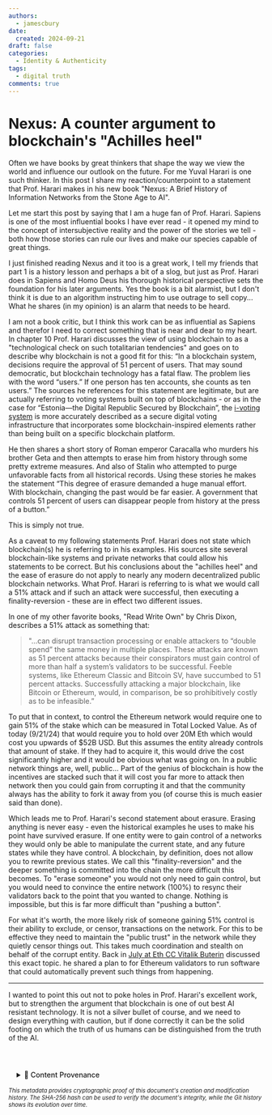 ```yaml
---
authors:
  - jamescbury
date:
  created: 2024-09-21
draft: false
categories:
  - Identity & Authenticity
tags:
  - digital truth
comments: true
---
```


# Nexus: A counter argument to blockchain's "Achilles heel"

Often we have books by great thinkers that shape the way we view the world and influence our outlook on the future.  For me Yuval Harari is one such thinker.  In this post I share my reaction/counterpoint to a statement that Prof. Harari makes in his new book "Nexus: A Brief History of Information Networks from the Stone Age to AI".
<!-- more -->

Let me start this post by saying that I am a huge fan of Prof. Harari.  Sapiens is one of the most influential books I have ever read - it opened my mind to the concept of intersubjective reality and the power of the stories we tell  - both how those stories can rule our lives and make our species capable of great things.

I just finished reading Nexus and it too is a great work, I tell my friends that part 1 is a history lesson and perhaps a bit of a slog, but just as Prof. Harari does in Sapiens and Homo Deus his thorough historical perspective sets the foundation for his later arguments.  Yes the book is a bit alarmist, but I don't think it is due to an algorithm instructing him to use outrage to sell copy... What he shares (in my opinion) is an alarm that needs to be heard.

I am not a book critic, but I think this work can be as influential as Sapiens and therefor I need to correct something that is near and dear to my heart.  In chapter 10 Prof. Harari discusses the view of using blockchain to as a "technological check on such totalitarian tendencies" and goes on to describe why blockchain is not a good fit for this:  “In a blockchain system, decisions require the approval of 51 percent of users. That may sound democratic, but blockchain technology has a fatal flaw. The problem lies with the word “users.” If one person has ten accounts, she counts as ten users.”  The sources he references for this statement are legitimate, but are actually referring to voting systems built on top of blockchains - or as in the case for “Estonia—the Digital Republic Secured by Blockchain”, the [i-voting system](https://en.wikipedia.org/wiki/Electronic_voting_in_Estonia) is more accurately described as a secure digital voting infrastructure that incorporates some blockchain-inspired elements rather than being built on a specific blockchain platform.

He then shares a short story of Roman emperor Caracalla who murders his brother Geta and then attempts to erase him from history through some pretty extreme measures.  And also of Stalin who attempted to purge unfavorable facts from all historical records.  Using these stories he makes the statement “This degree of erasure demanded a huge manual effort. With blockchain, changing the past would be far easier. A government that controls 51 percent of users can disappear people from history at the press of a button.”

This is simply not true.

As a caveat to my following statements Prof. Harari does not state which blockchain(s) he is referring to in his examples.  His sources site several blockchain-like systems and private networks that could allow his statements to be correct.  But his conclusions about the "achilles heel" and the ease of erasure do not apply to nearly any modern decentralized public blockchain networks.  What Prof. Harari is referring to is what we would call a 51% attack and if such an attack were successful, then executing a finality-reversion - these are in effect two different issues.

In one of my other favorite books, "Read Write Own" by Chris Dixon, describes a 51% attack as something that:
> "...can disrupt transaction processing or enable attackers to “double spend” the same money in multiple places. These attacks are known as 51 percent attacks because their conspirators must gain control of more than half a system’s validators to be successful.  Feeble systems, like Ethereum Classic and Bitcoin SV, have succumbed to 51 percent attacks. Successfully attacking a major blockchain, like Bitcoin or Ethereum, would, in comparison, be so prohibitively costly as to be infeasible.”

To put that in context, to control the Ethereum network would require one to gain 51% of the stake which can be measured in Total Locked Value.  As of today (9/21/24) that would require you to hold over 20M Eth which would cost you upwards of $52B USD.  But this assumes the entity already controls that amount of stake.  If they had to acquire it, this would drive the cost significantly higher and it would be obvious what was going on.  In a public network things are, well, public... Part of the genius of blockchain is how the incentives are stacked such that it will cost you far more to attack then network then you could gain from corrupting it and that the community always has the ability to fork it away from you (of course this is much easier said than done).

Which leads me to Prof. Harari's second statement about erasure.  Erasing anything is never easy - even the historical examples he uses to make his point have survived erasure.  If one entity were to gain control of a networks they would only be able to manipulate the current state, and any future states while they have control.  A blockchain, by definition, does not allow you to rewrite previous states.  We call this "finality-reversion" and the deeper something is committed into the chain the more difficult this becomes.  To "erase someone" you would not only need to gain control, but you would need to convince the entire network (100%) to resync their validators back to the point that you wanted to change.  Nothing is impossible, but this is far more difficult than "pushing a button".

For what it's worth, the more likely risk of someone gaining 51% control is their ability to exclude, or censor, transactions on the network.  For this to be effective they need to maintain the "public trust" in the network while they quietly censor things out. This takes much coordination and stealth on behalf of the corrupt entity.  Back in [July at Eth CC Vitalik Buterin](https://cryptobriefing.com/ethereum-automated-response-plan/) discussed this exact topic. he shared a plan to for Ethereum validators to run software that could automatically prevent such things from happening.

---
I wanted to point this out not to poke holes in Prof. Harari's excellent work, but to strengthen the argument that blockchain is one of out best AI resistant technology.  It is not a silver bullet of course, and we need to design everything with caution, but if done correctly it can be the solid footing on which the truth of us humans can be distinguished from the truth of the AI.

<!-- BLOG_GIT_METADATA START -->

<div class="blog-git-metadata" style="margin-top: 2rem; padding-top: 1rem; border-top: 1px solid var(--md-default-fg-color--lightest);">
  <details style="background: var(--md-code-bg-color); padding: 0.5rem 1rem; border-radius: 0.2rem;">
    <summary style="cursor: pointer; font-weight: 500; color: var(--md-default-fg-color--light);">
      📝 Content Provenance
    </summary>
    <div style="margin-top: 1rem; font-size: 0.9em;">
      <p style="margin: 0.5rem 0;"><strong>Created:</strong> 2024-09-23</p>
      <p style="margin: 0.5rem 0;"><strong>Last Modified:</strong> 2025-09-19</p>
      <p style="margin: 0.5rem 0;"><strong>Total Revisions:</strong> 7</p>
      <p style="margin: 0.5rem 0;"><strong>File SHA-256:</strong> <code style="font-size: 0.85em;">8c6dc1220410debd...</code></p>
      
      <div style="margin-top: 1rem;">
        <p style="margin: 0.5rem 0; font-weight: 500;">Recent Changes:</p>
        <table style="width: 100%; font-size: 0.85em; margin-top: 0.5rem;">
          <thead>
            <tr style="border-bottom: 1px solid var(--md-default-fg-color--lightest);">
              <th style="text-align: left; padding: 0.25rem;">Date</th>
              <th style="text-align: left; padding: 0.25rem;">Author</th>
              <th style="text-align: left; padding: 0.25rem;">Change</th>
            </tr>
          </thead>
          <tbody>
            <tr>
              <td style="padding: 0.25rem;">2025-09-19</td>
              <td style="padding: 0.25rem;">James Canterbury</td>
              <td style="padding: 0.25rem;">Added the github "Content Provenance" onto each...</td>
            </tr>
            <tr>
              <td style="padding: 0.25rem;">2024-09-24</td>
              <td style="padding: 0.25rem;">James Canterbury</td>
              <td style="padding: 0.25rem;">changed to prof. harari</td>
            </tr>
            <tr>
              <td style="padding: 0.25rem;">2024-09-23</td>
              <td style="padding: 0.25rem;">James Canterbury</td>
              <td style="padding: 0.25rem;">Update Nexus_blockchain_counter.md</td>
            </tr>
          </tbody>
        </table>
      </div>
      
      <p style="margin-top: 1rem; margin-bottom: 0;">
        <a href="https://github.com/zeroth-tech/blogs/blob/ec5c1a2c349fc4ab14165cffc3542996b70b2911/docs/posts/Nexus_blockchain_counter.md" target="_blank" style="color: var(--md-primary-fg-color); text-decoration: none;">
          View Full History on GitHub →
        </a>
      </p>
    </div>
  </details>
  
  <div style="margin-top: 0.5rem; font-size: 0.8em; color: var(--md-default-fg-color--lighter);">
    <p style="margin: 0;">
      <em>This metadata provides cryptographic proof of this document's creation and modification history. 
      The SHA-256 hash can be used to verify the document's integrity, while the Git history shows its evolution over time.</em>
    </p>
  </div>
</div>

<!-- BLOG_GIT_METADATA END -->
